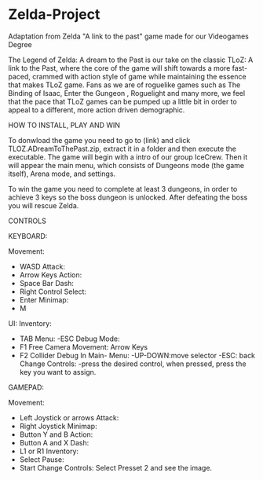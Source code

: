 
# Zelda-Project
Adaptation from Zelda "A link to the past" game made for our Videogames Degree

The Legend of Zelda: A dream to the Past is our take on the classic TLoZ: A link to the Past,
 where the core of the game will shift towards a more fast-paced,
 crammed with action style of game while maintaining the essence that makes TLoZ game. 
Fans as we are of roguelike games such as The Binding of Isaac, Enter the Gungeon ,
 Roguelight and many more, we feel that the pace that TLoZ games can be pumped up a 
little bit in order to appeal to a different, more action driven demographic.

HOW TO INSTALL, PLAY AND WIN

To donwload the game you need to go to (link) and click TLOZ.ADreamToThePast.zip, extract it in a folder and then
execute the executable. The game will begin with a intro of our group IceCrew. Then it will appear the main menu,
which consists of Dungeons mode (the game itself), Arena mode, and settings.

To win the game you need to complete at least 3 dungeons, in order to achieve 3 keys so the boss dungeon is
unlocked. After defeating the boss you will rescue Zelda.


CONTROLS

KEYBOARD:

Movement:
- WASD
Attack:
- Arrow Keys
Action:
- Space Bar
Dash:
- Right Control
Select:
- Enter
Minimap:
- M

UI:
Inventory:
- TAB
Menu:
-ESC
Debug Mode:
- F1
Free Camera Movement: Arrow Keys
- F2
Collider Debug
In Main- Menu:
-UP-DOWN:move selector
-ESC: back
Change Controls:
-press the desired control, when pressed, press the key you want to assign.

GAMEPAD: 

Movement:
- Left Joystick or arrows
Attack:
- Right Joystick
Minimap:
- Button Y and B
Action:
- Button A and X
Dash:
- L1 or R1
Inventory:
- Select
Pause:
- Start
Change Controls:
Select Presset 2 and see the image.
